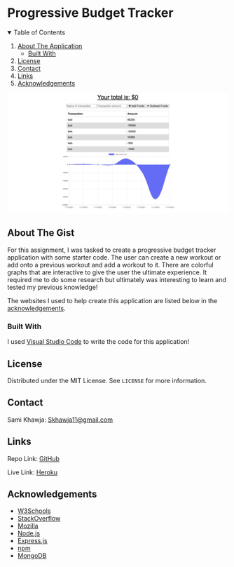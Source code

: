 # Progressive Budget Tracker

<!-- TABLE OF CONTENTS -->
<details open="open">
  <summary>Table of Contents</summary>
  <ol>
    <li>
      <a href="#about-the-gist">About The Application</a>
      <ul>
        <li><a href="#built-with">Built With</a></li>
      </ul>
    </li>
    <li><a href="#license">License</a></li>
    <li><a href="#contact">Contact</a></li>
    <li><a href="#links">Links</a></li>
    <li><a href="#acknowledgements">Acknowledgements</a></li>
  </ol>
</details>


<img src="./public/images/webpage.png" alt="Progressive Budget Tracker Webpage">


<!-- ABOUT THE GIST -->
## About The Gist

For this assignment, I was tasked to create a progressive budget tracker application with some starter code. The user can create a new workout or add onto a previous workout and add a workout to it. There are colorful graphs that are interactive to give the user the ultimate experience. It required me to do some research but ultimately was interesting to learn and tested my previous knowledge!

The websites I used to help create this application are listed below in the <a href="#acknowledgements">acknowledgements</a>.

### Built With

I used <a href="https://code.visualstudio.com/">Visual Studio Code</a> to write the code for this application!


<!-- LICENSE -->
## License

Distributed under the MIT License. See `LICENSE` for more information.


<!-- CONTACT -->
## Contact

Sami Khawja: Skhawja11@gmail.com


## Links

Repo Link: [GitHub](https://github.com/samikhawja/progressive_budget/)

Live Link: [Heroku](https://immense-temple-56938.herokuapp.com/)



<!-- ACKNOWLEDGEMENTS -->
## Acknowledgements

* [W3Schools](https://www.w3schools.com/)
* [StackOverflow](https://stackoverflow.com/)
* [Mozilla](https://developer.mozilla.org/en-US/docs/Web/JavaScript)
* [Node.js](https://nodejs.com/)
* [Express.js](https://expressjs.com/)
* [npm](https://npm.com/)
* [MongoDB](https://mongodb.com/)